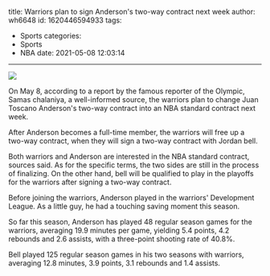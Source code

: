 title: Warriors plan to sign Anderson's two-way contract next week
author: wh6648
id: 1620446594933
tags: 
- Sports
categories: 
- Sports
- NBA
date: 2021-05-08 12:03:14
---
![](https://p3.itc.cn/images01/20210508/5d5c9cba0f7145bd94fd1321c189ed11.jpeg)


On May 8, according to a report by the famous reporter of the Olympic, Samas chalaniya, a well-informed source, the warriors plan to change Juan Toscano Anderson's two-way contract into an NBA standard contract next week.

After Anderson becomes a full-time member, the warriors will free up a two-way contract, when they will sign a two-way contract with Jordan bell.

Both warriors and Anderson are interested in the NBA standard contract, sources said. As for the specific terms, the two sides are still in the process of finalizing. On the other hand, bell will be qualified to play in the playoffs for the warriors after signing a two-way contract.

Before joining the warriors, Anderson played in the warriors' Development League. As a little guy, he had a touching saving moment this season.

So far this season, Anderson has played 48 regular season games for the warriors, averaging 19.9 minutes per game, yielding 5.4 points, 4.2 rebounds and 2.6 assists, with a three-point shooting rate of 40.8%.

Bell played 125 regular season games in his two seasons with warriors, averaging 12.8 minutes, 3.9 points, 3.1 rebounds and 1.4 assists.

